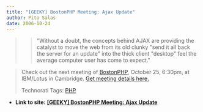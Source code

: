 ```yaml
---
title: "[GEEKY] BostonPHP Meeting: Ajax Update"
author: Pito Salas
date: 2006-10-24
---
```



>

>> "Without a doubt, the concepts behind AJAX are providing the catalyst to
move the web from its old clunky "send it all back the server for an update"
into the thick client "desktop" feel the average computer user has come to
expect."

>
> Check out the next meeting of [BostonPHP](<http://www.bostonphp.org/>),
> October 25, 6:30pm, at IBM/Lotus in Cambridge. [Get meeting details
> here.](<http://www.bostonphp.org/component/option,com_gigcal/task,details/gigcal_gigs_id,21/>)
>
> Technorati Tags: [PHP](<http://www.technorati.com/tag/PHP>)


* **Link to site:** **[[GEEKY] BostonPHP Meeting: Ajax Update](None)**
